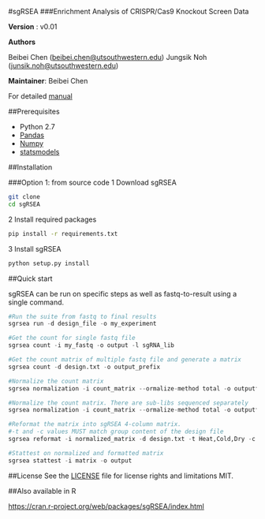 #sgRSEA
###Enrichment Analysis of CRISPR/Cas9 Knockout Screen Data



**Version** : v0.01

**Authors**

Beibei Chen (beibei.chen@utsouthwestern.edu)
Jungsik Noh (junsik.noh@utsouthwestern.edu)

**Maintainer**: Beibei Chen

For detailed [manual](https://github.com/bchen4/sgrsea/wiki/Manual)


##Prerequisites
* Python 2.7
* [Pandas](http://pandas.pydata.org/)
* [Numpy](http://www.numpy.org/)
* [statsmodels](http://statsmodels.sourceforge.net/) 

##Installation 

###Option 1: from source code
1 Download sgRSEA
```bash
git clone
cd sgRSEA
```

2 Install required packages
```bash
pip install -r requirements.txt
```

3 Install sgRSEA
```python
python setup.py install
```

##Quick start

sgRSEA can be run on specific steps as well as fastq-to-result using a single command.

```python
#Run the suite from fastq to final results
sgrsea run -d design_file -o my_experiment

#Get the count for single fastq file
sgrsea count -i my_fastq -o output -l sgRNA_lib 

#Get the count matrix of multiple fastq file and generate a matrix
sgrsea count -d design.txt -o output_prefix

#Normalize the count matrix
sgrsea normalization -i count_matrix --ormalize-method total -o outputfile

#Normalize the count matrix. There are sub-libs sequenced separately
sgrsea normalization -i count_matrix --ormalize-method total -o outputfile --split-lib

#Reformat the matrix into sgRSEA 4-column matrix. 
#-t and -c values MUST match group content of the design file
sgrsea reformat -i normalized_matrix -d design.txt -t Heat,Cold,Dry -c Ctrl,Ctrl,Ctrl -o output_prefix --collapse-replicates auto

#Stattest on normalized and formatted matrix
sgrsea stattest -i matrix -o output


```

##License
See the [LICENSE](https://github.com/bchen4/sgrsea/blob/master/LICENSE.txt) file for license rights and limitations MIT.


##Also available in R

https://cran.r-project.org/web/packages/sgRSEA/index.html
